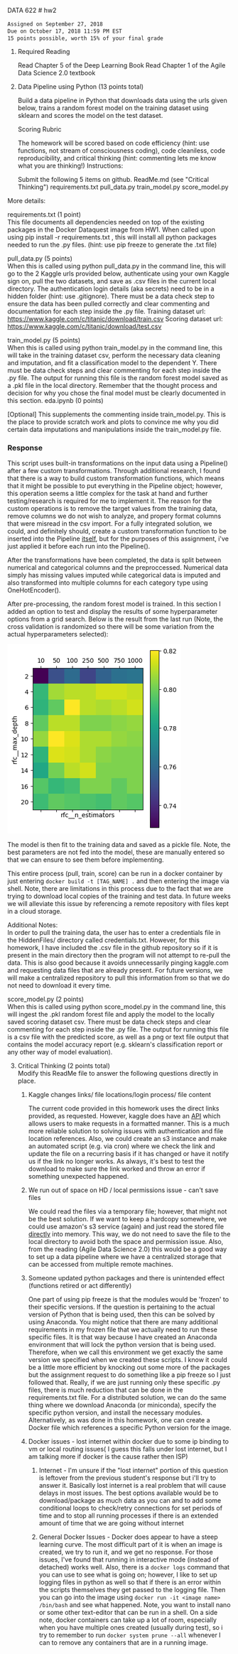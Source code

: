 DATA 622 # hw2

	Assigned on September 27, 2018
	Due on October 17, 2018 11:59 PM EST
	15 points possible, worth 15% of your final grade

1. Required Reading

	Read Chapter 5 of the Deep Learning Book
	Read Chapter 1 of the Agile Data Science 2.0 textbook

2. Data Pipeline using Python (13 points total)

	Build a data pipeline in Python that downloads data using the urls given below, trains a random forest model on the training dataset using sklearn and scores the model on the test dataset.

	Scoring Rubric

	The homework will be scored based on code efficiency (hint: use functions, not stream of consciousness coding), code cleaniless, code reproducibility, and critical thinking (hint: commenting lets me know what you are thinking!)
Instructions:

	Submit the following 5 items on github.
	ReadMe.md (see "Critical Thinking")
	requirements.txt
	pull_data.py
	train_model.py
	score_model.py

More details:

requirements.txt (1 point)  
This file documents all dependencies needed on top of the existing packages in the Docker Dataquest image from HW1. When called upon using pip install -r requirements.txt , this will install all python packages needed to run the .py files. (hint: use pip freeze to generate the .txt file)

pull_data.py (5 points)  
When this is called using python pull_data.py in the command line, this will go to the 2 Kaggle urls provided below, authenticate using your own Kaggle sign on, pull the two datasets, and save as .csv files in the current local directory. The authentication login details (aka secrets) need to be in a hidden folder (hint: use .gitignore). There must be a data check step to ensure the data has been pulled correctly and clear commenting and documentation for each step inside the .py file.
	Training dataset url: https://www.kaggle.com/c/titanic/download/train.csv
	Scoring dataset url: https://www.kaggle.com/c/titanic/download/test.csv

train_model.py (5 points)  
When this is called using python train_model.py in the command line, this will take in the training dataset csv, perform the necessary data cleaning and imputation, and fit a classification model to the dependent Y. There must be data check steps and clear commenting for each step inside the .py file. The output for running this file is the random forest model saved as a .pkl file in the local directory. Remember that the thought process and decision for why you chose the final model must be clearly documented in this section.
eda.ipynb (0 points)  

[Optional] This supplements the commenting inside train_model.py. This is the place to provide scratch work and plots to convince me why you did certain data imputations and manipulations inside the train_model.py file.  

### Response

This script uses built-in transformations on the input data using a Pipeline() after a few custom transformations.  Through additional research, I found that there is a way to build custom transformation functions, which means that it might be possible to put everything in the Pipeline object; however, this operation seems a little complex for the task at hand and further testing/research is required for me to implement it.  The reason for the custom operations is to remove the target values from the training data, remove columns we do not wish to analyze, and propery format columns that were misread in the csv import.  For a fully integrated solution, we could, and definitely should, create a custom transformation function to be inserted into the Pipeline [itself](https://bradzzz.gitbooks.io/ga-seattle-dsi/dsi/dsi_05_classification_databases/2.2-lesson/readme.html), but for the purposes of this assignment, i've just applied it before each run into the Pipeline().  

After the transformations have been completed, the data is split between numerical and categorical columns and the preproccessed.  Numerical data simply has missing values imputed while categorical data is imputed and also transformed into multiple columns for each category type using OneHotEncoder().  

After pre-processing, the random forest model is trained.  In this section I added an option to test and display the results of some hyperparameter options from a grid search.  Below is the result from the last run (Note, the cross validation is randomized so there will be some variation from the actual hyperparameters selected):  

![grid search results](grid_search_cv.png)

The model is then fit to the training data and saved as a pickle file.  Note, the best parameters are not fed into the model, these are manually entered so that we can ensure to see them before implementing.  

This entire process (pull, train, score) can be run in a docker container by just entering ```docker build -t [TAG_NAME] .``` and then entering the image via shell.  Note, there are limitations in this process due to the fact that we are trying to download local copies of the training and test data.  In future weeks we will alleviate this issue by referencing a remote repository with files kept in a cloud storage.  

Additional Notes:  
In order to pull the training data, the user has to enter a credentials file in the HiddenFiles/ directory called credentials.txt.  However, for this homework, I have included the .csv file in the github repository so if it is present in the main directory then the program will not attempt to re-pull the data.  This is also good because it avoids unnecessarily pinging kaggle.com and requesting data files that are already present.  For future versions, we will make a centralized repository to pull this information from so that we do not need to download it every time.  

score_model.py (2 points)  
When this is called using python score_model.py in the command line, this will ingest the .pkl random forest file and apply the model to the locally saved scoring dataset csv. There must be data check steps and clear commenting for each step inside the .py file. The output for running this file is a csv file with the predicted score, as well as a png or text file output that contains the model accuracy report (e.g. sklearn's classification report or any other way of model evaluation).

3. Critical Thinking (2 points total)  
Modify this ReadMe file to answer the following questions directly in place.  
   1) Kaggle changes links/ file locations/login process/ file content  

      The current code provided in this homework uses the direct links provided, as requested.  However, kaggle does have an [API](https://www.kaggle.com/docs/api) which allows users to make requests in a formatted manner.  This is a much more reliable solution to solving issues with authentication and file location references.  Also, we could create an s3 instance and make an automated script (e.g. via cron) where we check the link and update the file on a recurring basis if it has changed or have it notify us if the link no longer works.  As always, it's best to test the download to make sure the link worked and throw an error if something unexpected happened.  

   2) We run out of space on HD / local permissions issue - can't save files  

      We could read the files via a temporary file; however, that might not be the best solution.  If we want to keep a hardcopy somewhere, we could use amazon's s3 service (again) and just read the stored file [directly](https://stackoverflow.com/questions/46943166/python-how-to-read-csv-file-retrieved-from-s3-bucket?rq=1) into memory.  This way, we do not need to save the file to the local directory to avoid both the space and permission issue.  Also, from the reading (Agile Data Science 2.0) this would be a good way to set up a data pipeline where we have a centralized storage that can be accessed from multiple remote machines.  

   3) Someone updated python packages and there is unintended effect (functions retired or act differently)  

      One part of using pip freeze is that the modules would be 'frozen' to their specific versions.  If the question is pertaining to the actual version of Python that is being used, then this can be solved by using Anaconda.  You might notice that there are many additional requirements in my frozen file that we actually need to run these specific files.  It is that way because I have created an Anaconda environment that will lock the python version that is being used.  Therefore, when we call this environment we get exactly the same version we specified when we created these scripts.  I know it could be a little more efficient by knocking out some more of the packages but the assignment request to do something like a pip freeze so I just followed that.  Really, if we are just running only these specific .py files, there is much reduction that can be done in the requirements.txt file.  For a distributed solution, we can do the same thing where we download Anaconda (or miniconda), specify the specific python version, and install the necessary modules.  Alternatively, as was done in this homework, one can create a Docker file which references a specific Python version for the image.  

   4) Docker issues - lost internet within docker due to some ip binding to vm or local routing issues( I guess this falls under lost internet, but I am talking more if docker is the cause rather then ISP)  

      1. Internet - I'm unsure if the "lost internet" portion of this question is leftover from the previous student's response but i'll try to answer it.  Basically lost internet is a real problem that will cause delays in most issues.  The best options available would be to download/package as much data as you can and to add some conditional loops to check/retry connections for set periods of time and to stop all running processes if there is an extended amount of time that we are going without internet  

      2. General Docker Issues - Docker does appear to have a steep learning curve.  The most difficult part of it is when an image is created, we try to run it, and we get no response.  For those issues, I've found that running in interactive mode (instead of detached) works well.  Also, there is a ```docker logs``` command that you can use to see what is going on; however, I like to set up logging files in python as well so that if there is an error within the scripts themselves they get passed to the logging file.  Then you can go into the image using ```docker run -it <image name> /bin/bash``` and see what happened.  Note, you want to install nano or some other text-editor that can be run in a shell.  On a side note, docker containers can take up a lot of room, especially when you have multiple ones created (usually during test), so i try to remember to run ```docker system prune --all``` whenever I can to remove any containers that are in a running image.
